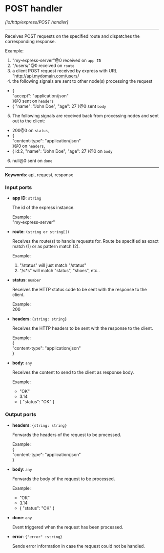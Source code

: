 # POST handler

_[io/http/express/POST handler]_

---

Receives POST requests on the specified route and dispatches the corresponding response.  
  
Example:  
1. "my-express-server"@0 received on `app ID`  
2. "/users/"@0 received on `route`  
3. a client POST request received by express with URL "http://api.mydomain.com/users/  
4. the following signals are sent to other node(s) processing the request  
- {  
 "accept": "application/json"  
}@0 sent on `headers`  
- { "name": "John Doe", "age": 27 }@0 sent `body`  
5. The following signals are received back from processing nodes and sent out to the client:  
- 200@0 on `status`,  
- {  
    "content-type": "application/json"   
  }@0 on `headers`,  
-  { id:2, "name": "John Doe", "age": 27 }@0 on `body`  
6. null@0 sent on `done`  
  

---

__Keywords__: api, request, response

### Input ports

* __app ID__: ` string `

    The id of the express instance.  
      
    Example:   
    "my-express-server"  


* __route__: ` (string or string[]) `

    Receives the route(s) to handle requests for. Route be specified as exact match (1) or as pattern match (2).  
      
    Example:  
    1) "/status" will just match "/status"  
    2) "/s*s" will match "status", "shoes", etc..  


* __status__: ` number `

    Receives the HTTP status code to be sent with the response to the client.  
      
    Example:   
    200  


* __headers__: ` {string: string} `

    Receives the HTTP headers to be sent with the response to the client.  
      
    Example:   
    {  
      "content-type": "application/json"  
    }  


* __body__: ` any `

    Receives the content to send to the client as response body.  
      
    Example:  
    - "OK"  
    - 3.14  
    - { "status": "OK" }  

### Output ports

* __headers__: ` {string: string} `

    Forwards  the headers of the request to be processed.  
      
    Example:   
    {  
      "content-type": "application/json"  
    }  


* __body__: ` any `

    Forwards the body of the request to be processed.  
      
    Example:  
    - "OK"  
    - 3.14  
    - { "status": "OK" }  


* __done__: ` any `

    Event triggered when the request has been processed.  


* __error__: ` {"error" :string} `

    Sends error information in case the request could not be handled.  

